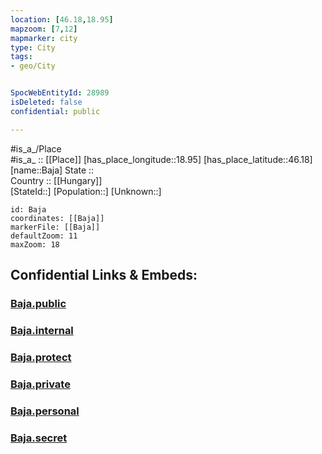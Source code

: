 ```yaml
---
location: [46.18,18.95] 
mapzoom: [7,12] 
mapmarker: city 
type: City
tags:
- geo/City


SpocWebEntityId: 28989
isDeleted: false
confidential: public

---
```

#is_a_/Place  
#is_a_ :: [[Place]] 
[has_place_longitude::18.95] 
[has_place_latitude::46.18] 
[name::Baja] 
State ::  
Country :: [[Hungary]]  
[StateId::] 
[Population::] 
[Unknown::] 


```leaflet
id: Baja
coordinates: [[Baja]] 
markerFile: [[Baja]] 
defaultZoom: 11 
maxZoom: 18
```


## Confidential Links & Embeds: 

### [Baja.public](/_public/\Earth\Continent\Europe\Europe~East\Hungary\Counties~Hungary\Bács-Kiskun\CityBaja.public.md) 

### [Baja.internal](/_internal/\Earth\Continent\Europe\Europe~East\Hungary\Counties~Hungary\Bács-Kiskun\CityBaja.internal.md) 

### [Baja.protect](/_protect/\Earth\Continent\Europe\Europe~East\Hungary\Counties~Hungary\Bács-Kiskun\CityBaja.protect.md) 

### [Baja.private](/_private/\Earth\Continent\Europe\Europe~East\Hungary\Counties~Hungary\Bács-Kiskun\CityBaja.private.md) 

### [Baja.personal](/_personal/\Earth\Continent\Europe\Europe~East\Hungary\Counties~Hungary\Bács-Kiskun\CityBaja.personal.md) 

### [Baja.secret](/_secret/\Earth\Continent\Europe\Europe~East\Hungary\Counties~Hungary\Bács-Kiskun\CityBaja.secret.md)

